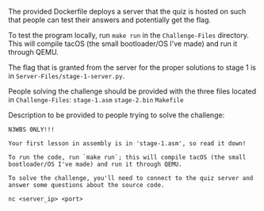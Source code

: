 The provided Dockerfile deploys a server that the quiz is hosted on such that people can test their answers and potentially get the flag.

To test the program locally, run `make run` in the `Challenge-Files` directory.  This will compile tacOS (the small bootloader/OS I've made) and run it through QEMU.

The flag that is granted from the server for the proper solutions to stage 1 is in `Server-Files/stage-1-server.py`.

People solving the challenge should be provided with the three files located in `Challenge-Files`:
 `stage-1.asm`
 `stage-2.bin`
 `Makefile`

Description to be provided to people trying to solve the challenge:
```
N3WBS 0NLY!!!

Your first lesson in assembly is in 'stage-1.asm', so read it down!

To run the code, run `make run`; this will compile tacOS (the small bootloader/OS I've made) and run it through QEMU.

To solve the challenge, you'll need to connect to the quiz server and answer some questions about the source code.

nc <server_ip> <port>
```
